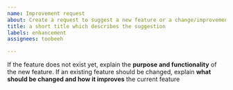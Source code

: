 ```yaml
---
name: Improvement request
about: Create a request to suggest a new feature or a change/improvement in an existing feature
title: a short title which describes the suggestion
labels: enhancement
assignees: toobeeh

---
```


If the feature does not exist yet, explain the **purpose and functionality** of the new feature.
If an existing feature should be changed, explain **what should be changed and how it improves** the current feature